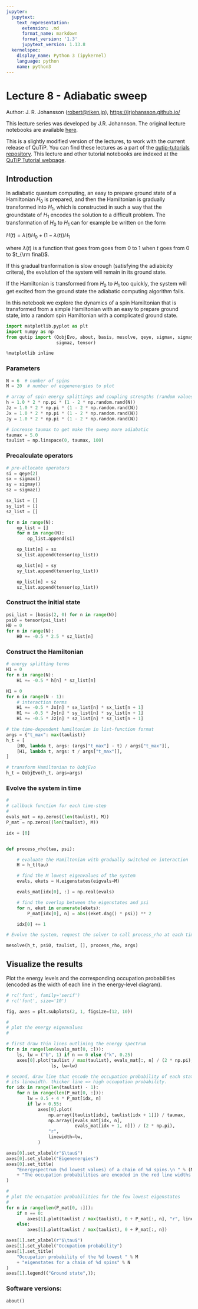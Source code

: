 ```yaml
---
jupyter:
  jupytext:
    text_representation:
      extension: .md
      format_name: markdown
      format_version: '1.3'
      jupytext_version: 1.13.8
  kernelspec:
    display_name: Python 3 (ipykernel)
    language: python
    name: python3
---
```


# Lecture 8 - Adiabatic sweep

Author: J. R. Johansson (robert@riken.jp), https://jrjohansson.github.io/

This lecture series was developed by J.R. Johannson. The original lecture notebooks are available [here](https://github.com/jrjohansson/qutip-lectures).

This is a slightly modified version of the lectures, to work with the current release of QuTiP. You can find these lectures as a part of the [qutip-tutorials repository](https://github.com/qutip/qutip-tutorials). This lecture and other tutorial notebooks are indexed at the [QuTiP Tutorial webpage](https://qutip.org/tutorials.html).


## Introduction

In adiabatic quantum computing, an easy to prepare ground state of a Hamiltonian $H_0$ is prepared, and then the Hamiltonian is gradually transformed into $H_1$, which is constructed in such a way that the groundstate of $H_1$ encodes the solution to a difficult problem. The transformation of $H_0$ to $H_1$ can for example be written on the form

$\displaystyle H(t) = \lambda(t) H_0 + (1 - \lambda(t)) H_1$

where $\lambda(t)$ is a function that goes from goes from $0$ to $1$ when $t$ goes from $0$ to $t_{\rm final}$.

If this gradual tranformation is slow enough (satisfying the adiabicity critera), the evolution of the system will remain in its ground state.

If the Hamiltonian is transformed from $H_0$ to $H_1$ too quickly, the system will get excited from the ground state the adiabatic computing algorithm fails.

In this notebook we explore the dynamics of a spin Hamiltonian that is transformed from a simple Hamiltonian with an easy to prepare ground state, into a random spin Hamiltonian with a complicated ground state.

```python
import matplotlib.pyplot as plt
import numpy as np
from qutip import (QobjEvo, about, basis, mesolve, qeye, sigmax, sigmay,
                   sigmaz, tensor)

%matplotlib inline
```

### Parameters

```python
N = 6  # number of spins
M = 20  # number of eigenenergies to plot

# array of spin energy splittings and coupling strengths (random values).
h = 1.0 * 2 * np.pi * (1 - 2 * np.random.rand(N))
Jz = 1.0 * 2 * np.pi * (1 - 2 * np.random.rand(N))
Jx = 1.0 * 2 * np.pi * (1 - 2 * np.random.rand(N))
Jy = 1.0 * 2 * np.pi * (1 - 2 * np.random.rand(N))

# increase taumax to get make the sweep more adiabatic
taumax = 5.0
taulist = np.linspace(0, taumax, 100)
```

### Precalculate operators

```python
# pre-allocate operators
si = qeye(2)
sx = sigmax()
sy = sigmay()
sz = sigmaz()

sx_list = []
sy_list = []
sz_list = []

for n in range(N):
    op_list = []
    for m in range(N):
        op_list.append(si)

    op_list[n] = sx
    sx_list.append(tensor(op_list))

    op_list[n] = sy
    sy_list.append(tensor(op_list))

    op_list[n] = sz
    sz_list.append(tensor(op_list))
```

### Construct the initial state

```python
psi_list = [basis(2, 0) for n in range(N)]
psi0 = tensor(psi_list)
H0 = 0
for n in range(N):
    H0 += -0.5 * 2.5 * sz_list[n]
```

### Construct the Hamiltonian

```python
# energy splitting terms
H1 = 0
for n in range(N):
    H1 += -0.5 * h[n] * sz_list[n]

H1 = 0
for n in range(N - 1):
    # interaction terms
    H1 += -0.5 * Jx[n] * sx_list[n] * sx_list[n + 1]
    H1 += -0.5 * Jy[n] * sy_list[n] * sy_list[n + 1]
    H1 += -0.5 * Jz[n] * sz_list[n] * sz_list[n + 1]

# the time-dependent hamiltonian in list-function format
args = {"t_max": max(taulist)}
h_t = [
    [H0, lambda t, args: (args["t_max"] - t) / args["t_max"]],
    [H1, lambda t, args: t / args["t_max"]],
]

# transform Hamiltonian to QobjEvo
h_t = QobjEvo(h_t, args=args)
```

### Evolve the system in time

```python
#
# callback function for each time-step
#
evals_mat = np.zeros((len(taulist), M))
P_mat = np.zeros((len(taulist), M))

idx = [0]


def process_rho(tau, psi):

    # evaluate the Hamiltonian with gradually switched on interaction
    H = h_t(tau)

    # find the M lowest eigenvalues of the system
    evals, ekets = H.eigenstates(eigvals=M)

    evals_mat[idx[0], :] = np.real(evals)

    # find the overlap between the eigenstates and psi
    for n, eket in enumerate(ekets):
        P_mat[idx[0], n] = abs((eket.dag() * psi)) ** 2

    idx[0] += 1
```

```python
# Evolve the system, request the solver to call process_rho at each time step.

mesolve(h_t, psi0, taulist, [], process_rho, args)
```

## Visualize the results

Plot the energy levels and the corresponding occupation probabilities (encoded as the width of each line in the energy-level diagram).

```python
# rc('font', family='serif')
# rc('font', size='10')

fig, axes = plt.subplots(2, 1, figsize=(12, 10))

#
# plot the energy eigenvalues
#

# first draw thin lines outlining the energy spectrum
for n in range(len(evals_mat[0, :])):
    ls, lw = ("b", 1) if n == 0 else ("k", 0.25)
    axes[0].plot(taulist / max(taulist), evals_mat[:, n] / (2 * np.pi),
                 ls, lw=lw)

# second, draw line that encode the occupation probability of each state in
# its linewidth. thicker line => high occupation probability.
for idx in range(len(taulist) - 1):
    for n in range(len(P_mat[0, :])):
        lw = 0.5 + 4 * P_mat[idx, n]
        if lw > 0.55:
            axes[0].plot(
                np.array([taulist[idx], taulist[idx + 1]]) / taumax,
                np.array([evals_mat[idx, n],
                          evals_mat[idx + 1, n]]) / (2 * np.pi),
                "r",
                linewidth=lw,
            )

axes[0].set_xlabel(r"$\tau$")
axes[0].set_ylabel("Eigenenergies")
axes[0].set_title(
    "Energyspectrum (%d lowest values) of a chain of %d spins.\n " % (M, N)
    + "The occupation probabilities are encoded in the red line widths."
)

#
# plot the occupation probabilities for the few lowest eigenstates
#
for n in range(len(P_mat[0, :])):
    if n == 0:
        axes[1].plot(taulist / max(taulist), 0 + P_mat[:, n], "r", linewidth=2)
    else:
        axes[1].plot(taulist / max(taulist), 0 + P_mat[:, n])

axes[1].set_xlabel(r"$\tau$")
axes[1].set_ylabel("Occupation probability")
axes[1].set_title(
    "Occupation probability of the %d lowest " % M
    + "eigenstates for a chain of %d spins" % N
)
axes[1].legend(("Ground state",));
```

### Software versions:

```python
about()
```
